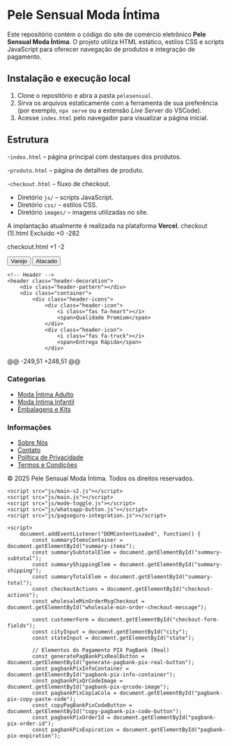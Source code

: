 # Pele Sensual Moda Íntima

Este repositório contém o código do site de comércio eletrônico **Pele Sensual Moda Íntima**. O projeto utiliza HTML estático, estilos CSS e scripts JavaScript para oferecer navegação de produtos e integração de pagamento.

## Instalação e execução local

1. Clone o repositório e abra a pasta `pelesensual`.
2. Sirva os arquivos estaticamente com a ferramenta de sua preferência (por exemplo, `npx serve` ou a extensão *Live Server* do VSCode).
3. Acesse `index.html` pelo navegador para visualizar a página inicial.

## Estrutura

-`index.html` – página principal com destaques dos produtos.
 
-`produto.html` – página de detalhes de produto.
 
-`checkout.html` – fluxo de checkout.
 
- Diretório `js/` – scripts JavaScript.
- Diretório `css/` – estilos CSS.
- Diretório `images/` – imagens utilizadas no site.

A implantação atualmente é realizada na plataforma **Vercel**.
checkout (1).html
Excluído
+0
-282

checkout.html
+1
-2

<!DOCTYPE html>
<html lang="pt-BR">
<head>
    <meta charset="UTF-8">
    <meta name="viewport" content="width=device-width, initial-scale=1.0">
    <link rel="icon" href="images/logos/PS-Logo_05.png" type="image/png">
    <title>Checkout - Pele Sensual Moda Íntima</title>
    <link rel="stylesheet" href="https://cdnjs.cloudflare.com/ajax/libs/font-awesome/6.4.0/css/all.min.css">
    <link href="https://fonts.googleapis.com/css2?family=Poppins:wght@300;400;500;600;700&display=swap" rel="stylesheet">
    <link rel="stylesheet" href="css/style.css">
    <link rel="stylesheet" href="css/header-decoration.css">
    <link rel="stylesheet" href="css/mode-toggle.css">
    <link rel="stylesheet" href="css/whatsapp-button.css">
    <link rel="stylesheet" href="css/checkout.css">
</head>
<body>
    <!-- Botão de Alternância Varejo/Atacado -->
    <div class="mode-toggle-container">
        <div class="mode-toggle">
            <button id="retail-mode" class="active">Varejo</button>
            <button id="wholesale-mode">Atacado</button>
        </div>
    </div>

    <!-- Header -->
    <header class="header-decoration">
        <div class="header-pattern"></div>
        <div class="container">
            <div class="header-icons">
                <div class="header-icon">
                    <i class="fas fa-heart"></i>
                    <span>Qualidade Premium</span>
                </div>
                <div class="header-icon">
                    <i class="fas fa-truck"></i>
                    <span>Entrega Rápida</span>
                </div>
@@ -249,51 +248,51 @@
                </div>
                <div class="footer-section">
                    <h3>Categorias</h3>
                    <ul>
                        <li><a href="index.html#produtos-adulto">Moda Íntima Adulto</a></li>
                        <li><a href="index.html#produtos-infantil">Moda Íntima Infantil</a></li>
                        <li><a href="index.html#embalagens">Embalagens e Kits</a></li>
                    </ul>
                </div>
                <div class="footer-section">
                    <h3>Informações</h3>
                    <ul>
                        <li><a href="index.html#sobre">Sobre Nós</a></li>
                        <li><a href="index.html#contato">Contato</a></li>
                        <li><a href="#">Política de Privacidade</a></li>
                        <li><a href="#">Termos e Condições</a></li>
                    </ul>
                </div>
            </div>
            <div class="copyright">
                &copy; 2025 Pele Sensual Moda Íntima. Todos os direitos reservados.
            </div>
        </div>
    </footer>

    <script src="js/main-v2.js"></script>
    <script src="js/main.js"></script>
    <script src="js/mode-toggle.js"></script>
    <script src="js/whatsapp-button.js"></script>
    <script src="js/pagseguro-integration.js"></script> 

    <script>
        document.addEventListener("DOMContentLoaded", function() {
            const summaryItemsContainer = document.getElementById("summary-items");
            const summarySubtotalElem = document.getElementById("summary-subtotal");
            const summaryShippingElem = document.getElementById("summary-shipping");
            const summaryTotalElem = document.getElementById("summary-total");
            const checkoutActions = document.getElementById("checkout-actions");
            const wholesaleMinOrderMsgCheckout = document.getElementById("wholesale-min-order-checkout-message");

            const customerForm = document.getElementById("checkout-form-fields");
            const cityInput = document.getElementById("city");
            const stateInput = document.getElementById("state");

            // Elementos do Pagamento PIX PagBank (Real)
            const generatePagBankPixRealButton = document.getElementById("generate-pagbank-pix-real-button");
            const pagbankPixInfoContainer = document.getElementById("pagbank-pix-info-container");
            const pagbankPixQrCodeImage = document.getElementById("pagbank-pix-qrcode-image");
            const pagbankPixCopiaCola = document.getElementById("pagbank-pix-copy-paste-code");
            const copyPagBankPixCodeButton = document.getElementById("copy-pagbank-pix-code-button");
            const pagbankPixOrderId = document.getElementById("pagbank-pix-order-id");
            const pagbankPixExpiration = document.getElementById("pagbank-pix-expiration");
